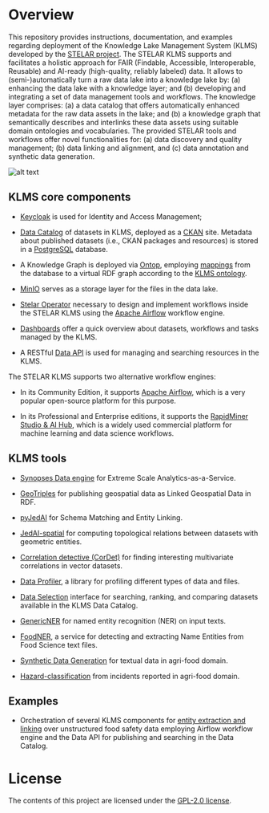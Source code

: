 # Overview
This repository provides instructions, documentation, and examples regarding deployment of the Knowledge Lake Management System (KLMS) developed by the [STELAR project](https://stelar-project.eu/). The STELAR KLMS supports and facilitates a holistic approach for FAIR (Findable, Accessible, Interoperable, Reusable) and AI-ready (high-quality, reliably labeled) data. It allows to (semi-)automatically turn a raw data lake into a knowledge lake by: (a) enhancing the data lake with a knowledge layer; and (b) developing and integrating a set of data management tools and workflows. 
The knowledge layer comprises: (a) a data catalog that offers automatically enhanced metadata for the raw data assets in the lake; and (b) a knowledge graph that semantically describes and interlinks these data assets using suitable domain ontologies and vocabularies. The provided STELAR tools and workflows offer novel functionalities for: (a) data discovery and quality management; (b) data linking and alignment, and (c) data annotation and synthetic data generation.

![alt text](https://github.com/stelar-eu/klms-deploy/blob/main/misc/klms_architecture.png?raw=true)

## KLMS core components

* [Keycloak](https://www.keycloak.org/) is used for Identity and Access Management;

* [Data Catalog](https://github.com/stelar-eu/klms-core-components-setup/tree/main/data-catalog) of datasets in KLMS, deployed as a [CKAN](https://ckan.org/) site. Metadata about published datasets (i.e., CKAN packages and resources) is stored in a [PostgreSQL](https://www.postgresql.org/) database.	

* A Knowledge Graph is deployed via [Ontop](https://ontop-vkg.org/), employing [mappings](https://github.com/stelar-eu/klms-ontology/tree/main/mappings) from the database to a virtual RDF graph according to the [KLMS ontology](https://github.com/stelar-eu/klms-ontology).

* [MinIO](https://min.io/) serves as a storage layer for the files in the data lake.

* [Stelar Operator](https://github.com/stelar-eu/stelar-operator-airflow) necessary to design and implement workflows inside the STELAR KLMS using the [Apache Airflow](https://airflow.apache.org/) workflow engine. 

* [Dashboards](https://github.com/stelar-eu/klms-core-components-setup/tree/main/dashboard) offer a quick overview about datasets, workflows and tasks managed by the KLMS.

* A RESTful [Data API](https://github.com/stelar-eu/data-api) is used for managing and searching resources in the KLMS. 

The STELAR KLMS supports two alternative workflow engines: 

* In its Community Edition, it supports [Apache Airflow](https://airflow.apache.org/), which is a very popular open-source platform for this purpose. 

* In its Professional and Enterprise editions, it supports the [RapidMiner Studio & AI Hub](https://rapidminer.com/), which is a widely used commercial platform for machine learning and data science workflows.


## KLMS tools 

* [Synopses Data engine](https://sdeaas.github.io/) for Extreme Scale Analytics-as-a-Service.

* [GeoTriples](https://github.com/AI-team-UoA/GeoTriples) for publishing geospatial data as Linked Geospatial Data in RDF.

* [pyJedAI](https://github.com/stelar-eu/Schema-Matching-and-Entity-Linking) for Schema Matching and Entity Linking.

* [JedAI-spatial](https://github.com/AI-team-UoA/JedAI-spatial) for computing topological relations between datasets with geometric entities.

* [Correlation detective (CorDet)](https://github.com/CorrelationDetective/library) for finding interesting multivariate correlations in vector datasets.

* [Data Profiler](https://github.com/stelar-eu/data-profiler), a library for profiling different types of data and files.

* [Data Selection](https://github.com/stelar-eu/data-selection) interface for searching, ranking, and comparing datasets available in the KLMS Data Catalog.

* [GenericNER](https://github.com/stelar-eu/GenericNER) for named entity recognition (NER) on input texts.

* [FoodNER](https://github.com/stelar-eu/FoodNER), a service for detecting and extracting Name Entities from Food Science text files.

* [Synthetic Data Generation](https://github.com/stelar-eu/Synthetic-Data-Generation) for textual data in agri-food domain.

* [Hazard-classification](https://github.com/stelar-eu/Hazard-classification) from incidents reported in agri-food domain.


## Examples 

* Orchestration of several KLMS components for [entity extraction and linking](https://github.com/stelar-eu/klms-deploy/tree/main/examples/workflows) over unstructured food safety data employing Airflow workflow engine and the Data API for publishing and searching in the Data Catalog.


# License

The contents of this project are licensed under the [GPL-2.0 license](https://github.com/stelar-eu/klms-deploy/blob/main/LICENSE).
